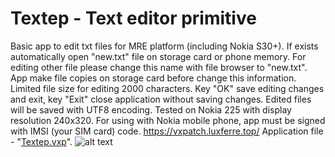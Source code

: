 # Textep - Text editor primitive
Basic app to edit txt files for MRE platform (including Nokia S30+). If exists automatically open "new.txt" file on storage card or phone memory. For editing other file please change this name with file browser to "new.txt". App make file copies on storage card before change this information. Limited file size for editing 2000 characters. Key "OK" save editing changes and exit, key "Exit" close application without saving changes. Edited files will be saved with UTF8 encoding. Tested on Nokia 225 with display resolution 240x320. For using with Nokia mobile phone, app must be signed with IMSI (your SIM card) code. https://vxpatch.luxferre.top/
Application file - "[Textep.vxp](https://github.com/RDZDX/textep/blob/main/Textep.vxp?raw=true)".
![alt text](https://rdzdx.github.io/textep/picture.jpg)

